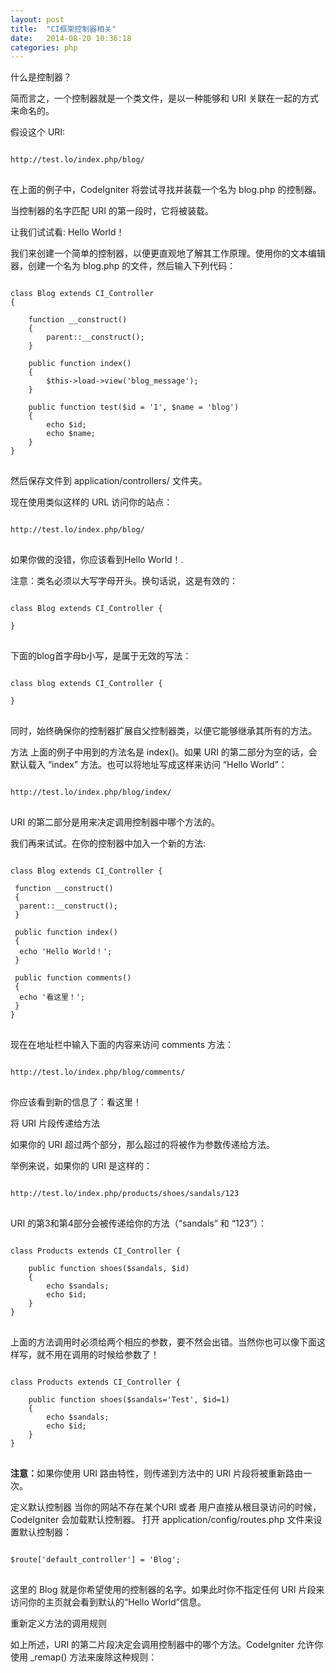 ```yaml
---
layout: post
title:  "CI框架控制器相关"
date:   2014-08-20 10:36:18
categories: php
---
```


什么是控制器？

简而言之，一个控制器就是一个类文件，是以一种能够和 URI 关联在一起的方式来命名的。

假设这个 URI:
<pre>
<code>
http://test.lo/index.php/blog/
</code>
</pre>

在上面的例子中，CodeIgniter 将尝试寻找并装载一个名为 blog.php 的控制器。

当控制器的名字匹配 URI 的第一段时，它将被装载。

让我们试试看:  Hello World！

我们来创建一个简单的控制器，以便更直观地了解其工作原理。使用你的文本编辑器，创建一个名为 blog.php 的文件，然后输入下列代码：
<pre>
<code>
class Blog extends CI_Controller
{

    function __construct()
    {
        parent::__construct();
    }

    public function index()
    {
        $this->load->view('blog_message');
    }

    public function test($id = '1', $name = 'blog')
    {
        echo $id;
        echo $name;
    }
}
</code>
</pre>
然后保存文件到 application/controllers/ 文件夹。

现在使用类似这样的 URL 访问你的站点：
<pre>
<code>
http://test.lo/index.php/blog/
</code>
</pre>
如果你做的没错，你应该看到Hello World！.

注意：类名必须以大写字母开头。换句话说，这是有效的：

<pre>
<code>
class Blog extends CI_Controller {

}
</code>
</pre>
下面的blog首字母b小写，是属于无效的写法：

<pre>
<code>
class blog extends CI_Controller {

}
</code>
</pre>
同时，始终确保你的控制器扩展自父控制器类，以便它能够继承其所有的方法。

方法
上面的例子中用到的方法名是 index()。如果 URI 的第二部分为空的话，会默认载入 “index” 方法。也可以将地址写成这样来访问 “Hello World”：
<pre>
<code>
http://test.lo/index.php/blog/index/
</code>
</pre>

URI 的第二部分是用来决定调用控制器中哪个方法的。

我们再来试试。在你的控制器中加入一个新的方法:
<pre>
<code>
class Blog extends CI_Controller {

 function __construct()
 {
  parent::__construct();
 }

 public function index()
 {
  echo 'Hello World！';
 }

 public function comments()
 {
  echo '看这里！';
 }
}
</code>
</pre>
现在在地址栏中输入下面的内容来访问 comments 方法：
<pre>
<code>
http://test.lo/index.php/blog/comments/
</code>
</pre>
你应该看到新的信息了：看这里！

将 URI 片段传递给方法

如果你的 URI 超过两个部分，那么超过的将被作为参数传递给方法。

举例来说，如果你的 URI 是这样的：
<pre>
<code>
http://test.lo/index.php/products/shoes/sandals/123
</code>
</pre>
URI 的第3和第4部分会被传递给你的方法（“sandals” 和 “123”）：
<pre>
<code>
class Products extends CI_Controller {

    public function shoes($sandals, $id)
    {
        echo $sandals;
        echo $id;
    }
}
</code>
</pre>
上面的方法调用时必须给两个相应的参数，要不然会出错。当然你也可以像下面这样写，就不用在调用的时候给参数了！
<pre>
<code>
class Products extends CI_Controller {

    public function shoes($sandals='Test', $id=1)
    {
        echo $sandals;
        echo $id;
    }
}
</code>
</pre>

<strong>注意：</strong>如果你使用 URI 路由特性，则传递到方法中的 URI 片段将被重新路由一次。

定义默认控制器
当你的网站不存在某个URI 或者 用户直接从根目录访问的时候，CodeIgniter 会加载默认控制器。
打开 application/config/routes.php 文件来设置默认控制器：
<pre>
<code>
$route['default_controller'] = 'Blog';
</code>
</pre>
这里的 Blog 就是你希望使用的控制器的名字。如果此时你不指定任何 URI 片段来访问你的主页就会看到默认的“Hello World”信息。

重新定义方法的调用规则

如上所述，URI 的第二片段决定会调用控制器中的哪个方法。CodeIgniter 允许你使用 _remap() 方法来废除这种规则：














